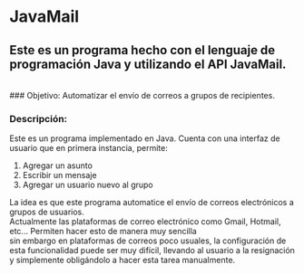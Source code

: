 # JavaMail 
## Este es un programa hecho con el lenguaje de programación Java y utilizando el API  JavaMail.
<br />
### Objetivo:
Automatizar el envío de correos a grupos de recipientes. 

### Descripción: 
Este es un programa implementado en Java. Cuenta con una interfaz de usuario que en primera instancia, permite: <br>
<ol>
  <li>Agregar un asunto</li>
  <li>Escribir un mensaje</li>
  <li>Agregar un usuario nuevo al grupo</li>
</ol>

La idea es que este programa automatice el envío de correos electrónicos a grupos de usuarios. <br>
Actualmente las plataformas de correo electrónico como Gmail, Hotmail, etc... Permiten hacer esto de manera muy sencilla <br>
sin embargo en plataformas de correos poco usuales, la configuración de esta funcionalidad puede ser muy difícil, llevando al usuario a la resignación y simplemente obligándolo a hacer esta tarea manualmente. 
